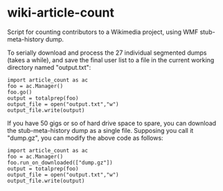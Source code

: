# wiki-article-count
Script for counting contributors to a Wikimedia project, using WMF stub-meta-history dump.

To serially download and process the 27 individual segmented dumps (takes a while), and save the final user list to a file in the current working directory named "output.txt":

```
import article_count as ac
foo = ac.Manager()
foo.go()
output = totalprep(foo)
output_file = open("output.txt","w")
output_file.write(output)
```

If you have 50 gigs or so of hard drive space to spare, you can download the stub-meta-history dump as a single file.  Supposing you call it "dump.gz", you can modify the above code as follows:

```
import article_count as ac
foo = ac.Manager()
foo.run_on_downloaded(["dump.gz"])      
output = totalprep(foo)
output_file = open("output.txt","w")
output_file.write(output)
```
